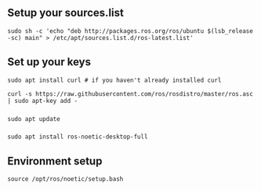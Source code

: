 ## Setup your sources.list

    sudo sh -c 'echo "deb http://packages.ros.org/ros/ubuntu $(lsb_release -sc) main" > /etc/apt/sources.list.d/ros-latest.list'

## Set up your keys

    sudo apt install curl # if you haven't already installed curl

    curl -s https://raw.githubusercontent.com/ros/rosdistro/master/ros.asc | sudo apt-key add -

###

    sudo apt update
    
###

    sudo apt install ros-noetic-desktop-full

## Environment setup

    source /opt/ros/noetic/setup.bash

